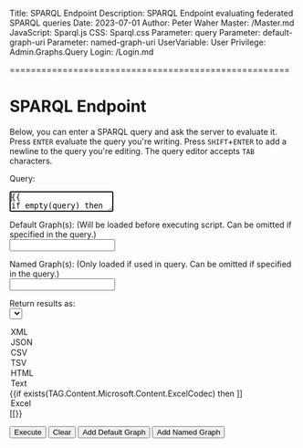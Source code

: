 ﻿Title: SPARQL Endpoint
Description: SPARQL Endpoint evaluating federated SPARQL queries
Date: 2023-07-01
Author: Peter Waher
Master: /Master.md
JavaScript: Sparql.js
CSS: Sparql.css
Parameter: query
Parameter: default-graph-uri
Parameter: named-graph-uri
UserVariable: User
Privilege: Admin.Graphs.Query
Login: /Login.md

=====================================================

SPARQL Endpoint
==================

Below, you can enter a SPARQL query and ask the server to evaluate it.
Press `ENTER` evaluate the query you're writing. 
Press `SHIFT`+`ENTER` to add a newline to the query you're editing.
The query editor accepts `TAB` characters.

<form id="QueryForm" action="/sparql" method="post" enctype="application/x-www-form-urlencoded">

Query:  
<textarea id="query" name="query" autofocus="autofocus" wrap="hard" onkeydown="return QueryKeyDown(this,event);">{{
if empty(query) then
(
	Ontologies:=[foreach T in Waher.Runtime.Inventory.Types.GetTypesImplementingInterface(IOntology):Create(T)];
	Ontologies:=Sort(Ontologies,(o1,o2)->o1.OntologyPrefix.CompareTo(o2.OntologyPrefix));
	Prefixes:=Ontologies.OntologyPrefix;
	MaxLen:=max(len(Prefixes));
	MaxLen+=2;
	Spaces:=Create(System.String,' ',MaxLen);
	foreach Ontology in Ontologies do if Ontology.ShowByDefault then
		]]PREFIX ((Ontology.OntologyPrefix)):((left(Spaces,MaxLen-Len(Ontology.OntologyPrefix) ) ))<((Ontology.OntologyNamespace))>
[[;
	]]
SELECT [[
)
else
	]]((query))[[
}}</textarea>

Default Graph\(s): (Will be loaded before executing script. Can be omitted if specified in the query.)  
<input type="text" id="defaultGraph1" name="default-graph-uri"/>

Named Graph\(s): (Only loaded if used in query. Can be omitted if specified in the query.)  
<input type="text" id="namedGraph1" name="named-graph-uri"/>

Return results as:  
<select id="ReturnType">
<option selected value="Xml">XML</option>
<option value="Json">JSON</option>
<option value="Csv">CSV</option>
<option value="Tsv">TSV</option>
<option value="Html">HTML</option>
<option value="Text">Text</option>
{{if exists(TAG.Content.Microsoft.Content.ExcelCodec) then ]]<option value="Excel">Excel</option>[[}}
</select>

<button type="button" onclick="ExecuteQuery()">Execute</button>
<button type="button" onclick="ClearAll();">Clear</button>
<button type="button" onclick="AddDefaultGraph();">Add Default Graph</button>
<button type="button" onclick="AddNamedGraph();">Add Named Graph</button>

</form>

<fieldset id="Result" style="display:none">
<legend>Result</legend>
</fieldset>
